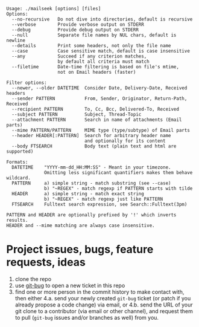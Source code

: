 ```
Usage: ./mailseek [options] [files]
Options:
  --no-recursive   Do not dive into directories, default is recursive
  --verbose        Provide verbose output on STDERR
  --debug          Provide debug output on STDERR
  --null           Separate file names by NUL chars, default is newline
  --details        Print some headers, not only the file name
  --case           Case sensitive match, default is case insensitive
  --any            Succeed if any criterion matches,
                   by default all criteria must match
  --filetime       Date-time filtering is based on file's mtime,
                   not on Email headers (faster)

Filter options:
  --newer, --older DATETIME  Consider Date, Delivery-Date, Received headers
  --sender PATTERN           From, Sender, Originator, Return-Path, Received
  --recipient PATTERN        To, Cc, Bcc, Delivered-To, Received
  --subject PATTERN          Subject, Thread-Topic
  --attachment PATTERN       Search in name of attachments (Email parts)
  --mime PATTERN/PATTERN     MIME type (type/subtype) of Email parts
  --header HEADER[:PATTERN]  Search for arbitrary header name 
                             and optionally for its content
  --body FTSEARCH            Body text (plain text and html are supported)

Formats:
  DATETIME    "YYYY-mm-dd_HH:MM:SS" - Meant in your timezone.
              Omitting less significant quantifiers makes them behave wildcard.
  PATTERN     a) simple string - match substring (see --case)
              b) "~REGEX" - match regexp if PATTERN starts with tilde
  HEADER      a) simple string - match exact string 
              b) "~REGEX" - match regexp just like PATTERN
  FTSEARCH    Fulltext search expression, see Search::Fulltext(3pm)

PATTERN and HEADER are optionally prefixed by '!' which inverts results.
HEADER and --mime matching are always case insensitive.
```

# Project issues, bugs, feature requests, ideas

1. clone the repo
2. use [git-bug](https://github.com/git-bug/git-bug) to open a new ticket in this repo
3. find one or more person in the commit history to make contact with, then either
4.a. send your newly created `git-bug` ticket (or patch if you already propose a code change) via email, or
4.b. send the URL of your git clone to a contributor (via email or other channel), and request them to pull (`git-bug` issues and/or branches as well) from you.
